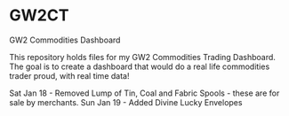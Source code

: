 # GW2CT
GW2 Commodities Dashboard

This repository holds files for my GW2 Commodities Trading Dashboard. 
The goal is to create a dashboard that would do a real life commodities trader proud, with real time data!

Sat Jan 18 - Removed Lump of Tin, Coal and Fabric Spools - these are for sale by merchants.
Sun Jan 19 - Added Divine Lucky Envelopes
